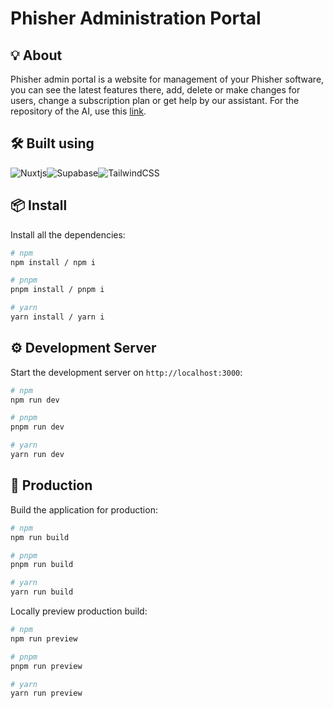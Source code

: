 # Phisher Administration Portal

## 💡 About
Phisher admin portal is a website for management of your Phisher software, you can see the latest features there, add, delete or make changes for users, change a subscription plan or get help by our assistant. For the repository of the AI, use this <a href="https://github.com/SquareSolutionsSoftware/phisher-azure">link</a>.

## 🛠️ Built using 
![Nuxtjs](https://img.shields.io/badge/Nuxt-002E3B?style=for-the-badge&logo=nuxtdotjs&logoColor=#00DC82)![Supabase](https://img.shields.io/badge/Supabase-3ECF8E?style=for-the-badge&logo=supabase&logoColor=white)![TailwindCSS](https://img.shields.io/badge/tailwindcss-%2338B2AC.svg?style=for-the-badge&logo=tailwind-css&logoColor=white)

## 📦 Install 

Install all the dependencies:

```bash
# npm
npm install / npm i

# pnpm
pnpm install / pnpm i

# yarn
yarn install / yarn i
```

## ⚙️ Development Server 

Start the development server on `http://localhost:3000`:

```bash
# npm
npm run dev

# pnpm
pnpm run dev

# yarn
yarn run dev
```

## 🚀 Production 

Build the application for production:

```bash
# npm
npm run build

# pnpm
pnpm run build

# yarn
yarn run build
```

Locally preview production build:

```bash
# npm
npm run preview

# pnpm
pnpm run preview

# yarn
yarn run preview
```

